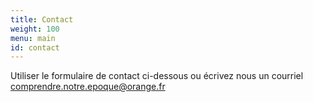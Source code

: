 ```yaml
---
title: Contact
weight: 100
menu: main
id: contact
---
```


Utiliser le formulaire de contact ci-dessous ou écrivez nous un courriel [comprendre.notre.epoque@orange.fr](comprendre.notre.epoque@orange.fr)